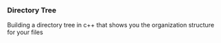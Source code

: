 ### Directory Tree
Building a directory tree in c++ that shows you the organization structure for your files
